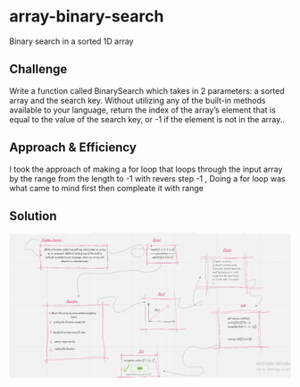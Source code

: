 # array-binary-search

Binary search in a sorted 1D array

## Challenge
Write a function called BinarySearch which takes in 2 parameters: a sorted array and the search key. Without utilizing any of the built-in methods available to your language, return the index of the array’s element that is equal to the value of the search key, or -1 if the element is not in the array..

## Approach & Efficiency
I took the approach of making a for loop that loops through the input array by the range from the length to -1 with revers step -1 , Doing a for loop was what came to mind first then compleate it with  range 


## Solution

![whiteboard](../assest/array_reverse.png)